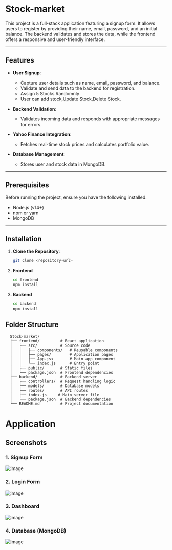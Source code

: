
# Stock-market

This project is a full-stack application featuring a signup form. It allows users to register by providing their name, email, password, and an initial balance. The backend validates and stores the data, while the frontend offers a responsive and user-friendly interface.

---

## Features

- **User Signup**: 
  - Capture user details such as name, email, password, and balance.
  - Validate and send data to the backend for registration.
  - Assign 5 Stocks Randomnly
  - User can add stock,Update Stock,Delete Stock.
    
- **Backend Validation**:
  - Validates incoming data and responds with appropriate messages for errors.
- **Yahoo Finance Integration**:
  - Fetches real-time stock prices and calculates portfolio value.
- **Database Management**:
  - Stores user and stock data in MongoDB.



---

## Prerequisites

Before running the project, ensure you have the following installed:

- Node.js (v14+)
- npm or yarn
- MongoDB

---

## Installation

1. **Clone the Repository**:
   ```bash
   git clone <repository-url>
2. **Frontend**
    ```bash
    cd frontend
    npm install
3. **Backend**
    ```bash
    cd backend
    npm install

## Folder Structure

      Stock-market/
      ├── frontend/         # React application
      │   ├── src/          # Source code
      │   │   ├── components/   # Reusable components
      │   │   ├── pages/        # Application pages
      │   │   ├── App.jsx       # Main app component
      │   │   └── index.js      # Entry point
      │   ├── public/       # Static files
      │   └── package.json  # Frontend dependencies
      ├── backend/          # Backend server
      │   ├── controllers/  # Request handling logic
      │   ├── models/       # Database models
      │   ├── routes/       # API routes 
      │   ├── index.js     # Main server file
      │   └── package.json  # Backend dependencies
      └── README.md         # Project documentation


           
# Application

## Screenshots

### 1. Signup Form
![image](https://github.com/user-attachments/assets/e7887318-72f9-4fbd-a95c-6da3960d5561)


### 2. Login Form
![image](https://github.com/user-attachments/assets/0e9d1fde-ee9c-43ad-bcec-780a1ec73557)


### 3. Dashboard
![image](https://github.com/user-attachments/assets/7f4d6bdc-e1c3-4ecb-97b5-b5f237c8c650)


### 4. Database (MongoDB)
![image](https://github.com/user-attachments/assets/463ccfb2-f31e-466b-8854-8d952ae6f0a7)




